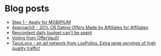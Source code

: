 # Blog posts
<!-- BLOG-POST-LIST:START -->
- [Step 1 - Apply for MOBIPIUM](https://afflift.com/f/threads/step-1-apply-for-mobipium.2938/)
- [ApproachX - 20% CR Dating Offers Made by Affiliates for Affiliates](https://afflift.com/f/threads/approachx-20-cr-dating-offers-made-by-affiliates-for-affiliates.9381/)
- [Revcontent daily budget can&#39;t be spent](https://afflift.com/f/threads/revcontent-daily-budget-cant-be-spent.10060/)
- [Voting from OfferVault!](https://afflift.com/f/threads/voting-from-offervault.10066/)
- [TacoLoco - an ad network from LosPollos. Extra large servings of high quality traffic!](https://afflift.com/f/threads/tacoloco-an-ad-network-from-lospollos-extra-large-servings-of-high-quality-traffic.3467/)
<!-- BLOG-POST-LIST:END -->
